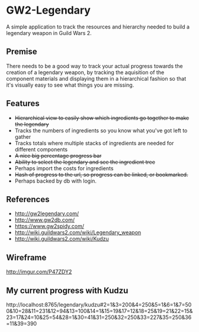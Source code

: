 # GW2-Legendary
A simple application to track the resources and hierarchy needed to build a legendary weapon in Guild Wars 2.

## Premise
There needs to be a good way to track your actual progress towards the creation of a legendary weapon, by tracking the aquisition of the component materials and displaying them in a hierarchical fashion so that it's visually easy to see what things you are missing.

## Features
* ~~Hierarchical view to easily show which ingredients go together to make the legendary~~
* Tracks the numbers of ingredients so you know what you've got left to gather
* Tracks totals where multiple stacks of ingredients are needed for different components
* ~~A nice big percentage progress bar~~
* ~~Ability to select the legendary and see the ingredient tree~~
* Perhaps import the costs for ingredients
* ~~Hash of progress to the url, so progress can be linked, or bookmarked.~~ 
 * Perhaps backed by db with login.

## References
* http://gw2legendary.com/
* http://www.gw2db.com/
* https://www.gw2spidy.com/
* http://wiki.guildwars2.com/wiki/Legendary_weapon
 * http://wiki.guildwars2.com/wiki/Kudzu

## Wireframe
http://imgur.com/P47ZDY2

## My current progress with Kudzu
http://localhost:8765/legendary/kudzu#2=1&3=200&4=250&5=1&6=1&7=500&10=28&11=231&12=94&13=100&14=1&15=19&17=12&18=25&19=21&22=15&23=17&24=10&25=54&28=1&30=41&31=250&32=250&33=227&35=250&36=11&39=390

